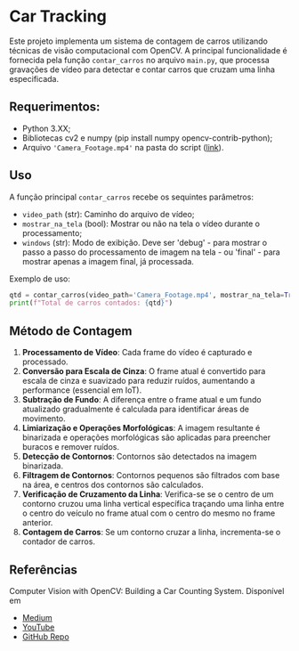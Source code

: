 # Car Tracking

Este projeto implementa um sistema de contagem de carros utilizando técnicas de visão computacional com OpenCV. A principal funcionalidade é fornecida pela função `contar_carros` no arquivo `main.py`, que processa gravações de vídeo para detectar e contar carros que cruzam uma linha especificada.

## Requerimentos:

- Python 3.XX;
- Bibliotecas cv2 e numpy (pip install numpy opencv-contrib-python);
- Arquivo `'Camera_Footage.mp4'` na pasta do script ([link](https://drive.google.com/file/d/1UiXeEiafLQtdurwEUUKY9O2BhqZ4OJ8s/view?usp=drive_link)). 

## Uso

A função principal `contar_carros` recebe os sequintes parâmetros:
- `video_path` (str): Caminho do arquivo de vídeo;
- `mostrar_na_tela` (bool): Mostrar ou não na tela o vídeo durante o processamento;
- `windows` (str): Modo de exibição. Deve ser 'debug' - para mostrar o passo a passo do processamento de imagem na tela - ou 'final' - para mostrar apenas a imagem final, já processada.

Exemplo de uso:
```python
qtd = contar_carros(video_path='Camera_Footage.mp4', mostrar_na_tela=True, windows='debug')
print(f"Total de carros contados: {qtd}")
```

## Método de Contagem

1. **Processamento de Vídeo**: Cada frame do vídeo é capturado e processado.
1. **Conversão para Escala de Cinza**: O frame atual é convertido para escala de cinza e suavizado para reduzir ruídos, aumentando a performance (essencial em IoT).
1. **Subtração de Fundo**: A diferença entre o frame atual e um fundo atualizado gradualmente é calculada para identificar áreas de movimento.
1. **Limiarização e Operações Morfológicas**: A imagem resultante é binarizada e operações morfológicas são aplicadas para preencher buracos e remover ruídos.
1. **Detecção de Contornos**: Contornos são detectados na imagem binarizada.
1. **Filtragem de Contornos**: Contornos pequenos são filtrados com base na área, e centros dos contornos são calculados.
1. **Verificação de Cruzamento da Linha**: Verifica-se se o centro de um contorno cruzou uma linha vertical específica traçando uma linha entre o centro do veículo no frame atual com o centro do mesmo no frame anterior.
1. **Contagem de Carros**: Se um contorno cruzar a linha, incrementa-se o contador de carros.

## Referências

Computer Vision with OpenCV: Building a Car Counting System. Disponível em 
- [Medium](https://medium.com/@andresberejnoi/computer-vision-with-opencv-building-a-car-counting-system-andres-berejnoi-8bcc29fc256)
- [YouTube](https://www.youtube.com/watch?v=_UGCBud63Eo&ab_channel=Andr%C3%A9sBerejnoi)
- [GitHub Repo](https://github.com/andresberejnoi/OpenCV_Traffic_Counter)